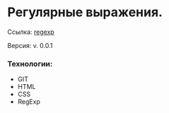 # Регулярные выражения.

Ссылка: [regexp](https://InInferno.github.io/regexp/ "regexp")

Версия: v. 0.0.1

### Технологии: 

- GIT
- HTML
- CSS
- RegExp
